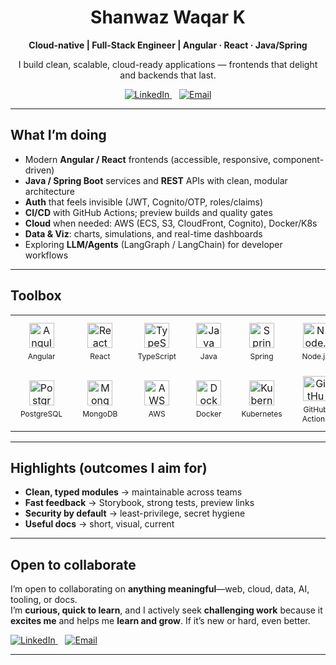 <h1 align="center">Shanwaz Waqar K</h1>
<p align="center"><b>Cloud-native | Full-Stack Engineer | Angular · React · Java/Spring</b></p>

<p align="center">
  I build clean, scalable, cloud-ready applications — frontends that delight and backends that last.
</p>

<p align="center">
  <a href="https://www.linkedin.com/in/shanwazwaqarkotekanti">
    <img alt="LinkedIn" src="https://img.shields.io/badge/Connect_on_LinkedIn-0A66C2?style=for-the-badge&logo=linkedin&logoColor=white">
  </a>
  &nbsp;&nbsp;
  <a href="mailto:shanwazkotekanti@gmail.com">
    <img alt="Email" src="https://img.shields.io/badge/Email_me-2B2B2B?style=for-the-badge&logo=gmail&logoColor=white">
  </a>
</p>

---

## What I’m doing
- Modern **Angular / React** frontends (accessible, responsive, component-driven)
- **Java / Spring Boot** services and **REST** APIs with clean, modular architecture
- **Auth** that feels invisible (JWT, Cognito/OTP, roles/claims)
- **CI/CD** with GitHub Actions; preview builds and quality gates
- **Cloud** when needed: AWS (ECS, S3, CloudFront, Cognito), Docker/K8s
- **Data & Viz**: charts, simulations, and real-time dashboards
- Exploring **LLM/Agents** (LangGraph / LangChain) for developer workflows

---

## Toolbox

<!-- Modern icons grid (dark-mode friendly) -->
<div align="center">

<table style="border-collapse: collapse;">
  <tr>
    <td align="center" style="padding: 12px 16px;">
      <img src="https://cdn.jsdelivr.net/gh/devicons/devicon/icons/angular/angular-original.svg" height="40" alt="Angular" />
      <div style="font-size:12px; margin-top:6px;">Angular</div>
    </td>
    <td align="center" style="padding: 12px 16px;">
      <img src="https://cdn.jsdelivr.net/gh/devicons/devicon/icons/react/react-original.svg" height="40" alt="React" />
      <div style="font-size:12px; margin-top:6px;">React</div>
    </td>
    <td align="center" style="padding: 12px 16px;">
      <img src="https://cdn.jsdelivr.net/gh/devicons/devicon/icons/typescript/typescript-original.svg" height="40" alt="TypeScript" />
      <div style="font-size:12px; margin-top:6px;">TypeScript</div>
    </td>
    <td align="center" style="padding: 12px 16px;">
      <img src="https://cdn.jsdelivr.net/gh/devicons/devicon/icons/java/java-original.svg" height="40" alt="Java" />
      <div style="font-size:12px; margin-top:6px;">Java</div>
    </td>
    <td align="center" style="padding: 12px 16px;">
      <img src="https://cdn.jsdelivr.net/gh/devicons/devicon/icons/spring/spring-original.svg" height="40" alt="Spring" />
      <div style="font-size:12px; margin-top:6px;">Spring</div>
    </td>
    <td align="center" style="padding: 12px 16px;">
      <img src="https://cdn.jsdelivr.net/gh/devicons/devicon/icons/nodejs/nodejs-original.svg" height="40" alt="Node.js" />
      <div style="font-size:12px; margin-top:6px;">Node.js</div>
    </td>
  </tr>
  <tr>
    <td align="center" style="padding: 12px 16px;">
      <img src="https://cdn.jsdelivr.net/gh/devicons/devicon/icons/postgresql/postgresql-original.svg" height="40" alt="PostgreSQL" />
      <div style="font-size:12px; margin-top:6px;">PostgreSQL</div>
    </td>
    <td align="center" style="padding: 12px 16px;">
      <img src="https://cdn.jsdelivr.net/gh/devicons/devicon/icons/mongodb/mongodb-original.svg" height="40" alt="MongoDB" />
      <div style="font-size:12px; margin-top:6px;">MongoDB</div>
    </td>
    <td align="center" style="padding: 12px 16px;">
      <img src="https://cdn.jsdelivr.net/gh/devicons/devicon/icons/amazonwebservices/amazonwebservices-original.svg" height="40" alt="AWS" />
      <div style="font-size:12px; margin-top:6px;">AWS</div>
    </td>
    <td align="center" style="padding: 12px 16px;">
      <img src="https://cdn.jsdelivr.net/gh/devicons/devicon/icons/docker/docker-original.svg" height="40" alt="Docker" />
      <div style="font-size:12px; margin-top:6px;">Docker</div>
    </td>
    <td align="center" style="padding: 12px 16px;">
      <img src="https://cdn.jsdelivr.net/gh/devicons/devicon/icons/kubernetes/kubernetes-plain.svg" height="40" alt="Kubernetes" />
      <div style="font-size:12px; margin-top:6px;">Kubernetes</div>
    </td>
    <td align="center" style="padding: 12px 16px;">
      <img src="https://cdn.jsdelivr.net/gh/devicons/devicon/icons/githubactions/githubactions-original.svg" height="40" alt="GitHub Actions" />
      <div style="font-size:12px; margin-top:6px;">GitHub Actions</div>
    </td>
  </tr>
</table>

</div>


---

## Highlights (outcomes I aim for)
- **Clean, typed modules** → maintainable across teams  
- **Fast feedback** → Storybook, strong tests, preview links  
- **Security by default** → least-privilege, secret hygiene  
- **Useful docs** → short, visual, current

---

## Open to collaborate
I’m open to collaborating on **anything meaningful**—web, cloud, data, AI, tooling, or docs.  
I’m **curious, quick to learn**, and I actively seek **challenging work** because it **excites me** and helps me **learn and grow**. If it’s new or hard, even better.

<p>
  <a href="https://www.linkedin.com/in/shanwazwaqarkotekanti">
    <img alt="LinkedIn" src="https://img.shields.io/badge/Connect_on_LinkedIn-0A66C2?style=for-the-badge&logo=linkedin&logoColor=white">
  </a>
  &nbsp;&nbsp;
  <a href="mailto:shanwazkotekanti@gmail.com">
    <img alt="Email" src="https://img.shields.io/badge/Email_me-2B2B2B?style=for-the-badge&logo=gmail&logoColor=white">
  </a>
</p>

---

<!-- Optional: uncomment later if/when you enable the snake workflow
<p align="center">
  <img src="https://raw.githubusercontent.com/ShanwazWaqar/ShanwazWaqar/output/github-contribution-grid-snake.svg" alt="snake animation"/>
</p>
-->
